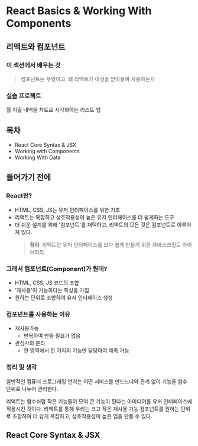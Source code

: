 # React Basics & Working With Components

## 리액트와 컴포넌트

### 이 섹션에서 배우는 것

> 컴포넌트는 무엇이고, 왜 리액트가 이것을 받아들여 사용하는지

### 실습 프로젝트

월 지출 내역을 차트로 시각화하는 리스트 앱

## 목차

- React Core Syntax & JSX
- Working with Components
- Working With Data

## 들어가기 전에

### React란?

- HTML, CSS, JS는 유저 인터페이스를 위한 기초
- 리액트는 복잡하고 상호작용성이 높은 유저 인터페이스를 더 쉽게하는 도구
- 더 쉬운 설계를 위해 '컴포넌트'를 채택하고, 리액트의 모든 것은 컴포넌트로 이루어져 있다.
  > **정리**: 리액트란 유저 인터페이스를 보다 쉽게 만들기 위한 자바스크립트 라이브러리

### 그래서 컴포넌트(Component)가 뭔데?

- HTML, CSS, JS 코드의 조합
- '재사용'이 가능하다는 특성을 가짐
- 원하는 단위로 조합하여 유저 인터페이스 생성

### 컴포넌트를 사용하는 이유

- 재사용가능
  - 반복하여 만들 필요가 없음
- 관심사의 분리
  - 한 영역에서 한 가지의 기능만 담당하여 예측 가능

### 정리 및 생각

일반적인 컴퓨터 프로그래밍 언어는 어떤 서비스를 만드느냐와 관계 없이 기능을 함수 단위로 나누어 관리한다.

리액트는 함수처럼 작은 기능들이 모여 큰 기능이 된다는 아이디어를 유저 인터페이스에 적용시킨 것이다. 리액트를 통해 우리는 크고 작은 재사용 가능 컴포넌트를 원하는 단위로 조합하여 더 쉽게 복잡하고, 상호작용성이 높은 앱을 만들 수 있다.

## React Core Syntax & JSX
